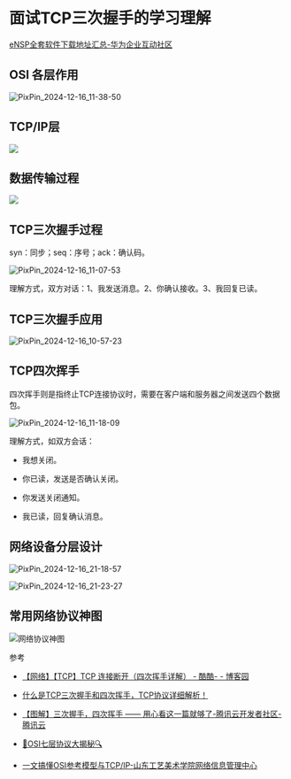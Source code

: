 # 面试TCP三次握手的学习理解

[eNSP全套软件下载地址汇总-华为企业互动社区](https://forum.huawei.com/enterprise/cn/zh/thread/blog/580934378039689216?blogId=580934378039689216)


## OSI 各层作用

![PixPin_2024-12-16_11-38-50](https://img.yonrd.com/i/2024/12/16/ixd7bd.png)

## TCP/IP层

![](https://www.sdada.edu.cn/__local/A/9D/17/FCA60C83850B8113BB5E61C11F9_F9BF22D2_2A8EF.png)

## 数据传输过程

![](https://www.sdada.edu.cn/__local/D/5F/FD/3DBBFB1760B257993ACD81359B1_5AE5ABB8_2E061.png)

## TCP三次握手过程

syn：同步；seq：序号；ack：确认码。

![PixPin_2024-12-16_11-07-53](https://img.yonrd.com/i/2024/12/16/ic9qy8.png)

理解方式，双方对话：1、我发送消息。2、你确认接收。3、我回复已读。

## TCP三次握手应用

![PixPin_2024-12-16_10-57-23](https://img.yonrd.com/i/2024/12/16/hilakl.png)

## TCP四次挥手

四次挥手则是指终止TCP连接协议时，需要在客户端和服务器之间发送四个数据包。

![PixPin_2024-12-16_11-18-09](https://img.yonrd.com/i/2024/12/16/ii9dya.png)

理解方式，如双方会话：

* 我想关闭。

* 你已读，发送是否确认关闭。

* 你发送关闭通知。

* 我已读，回复确认消息。

## 网络设备分层设计

![PixPin_2024-12-16_21-18-57](https://img.yonrd.com/i/2024/12/16/z2at5e.png)

![PixPin_2024-12-16_21-23-27](https://img.yonrd.com/i/2024/12/16/z47tr7.png)

## 常用网络协议神图

![网络协议神图](https://img.yonrd.com/i/2024/12/16/j03ok5.jpeg)

参考

* [【网络】【TCP】TCP 连接断开（四次挥手详解） - 酷酷- - 博客园](https://www.cnblogs.com/kukuxjx/p/17507676.html)

* [什么是TCP三次握手和四次挥手，TCP协议详细解析！](https://baijiahao.baidu.com/s?id=1812306326876653483&wfr=spider&for=pc)

* [【图解】三次握手，四次挥手 —— 用心看这一篇就够了-腾讯云开发者社区-腾讯云](https://cloud.tencent.com/developer/article/2015692)

* [📡OSI七层协议大揭秘🔍](https://mbd.baidu.com/newspage/data/dtlandingsuper?nid=dt_5088967090732549889&sourceFrom=search_a)

* [一文搞懂OSI参考模型与TCP/IP-山东工艺美术学院网络信息管理中心](https://www.sdada.edu.cn/wl/info/1073/1627.htm)
